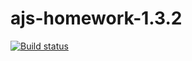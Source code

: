 # ajs-homework-1.3.2
[![Build status](https://ci.appveyor.com/api/projects/status/k6077s62htgwangk?svg=true)](https://ci.appveyor.com/project/victorkron/ajs-homework-1-3-2)
